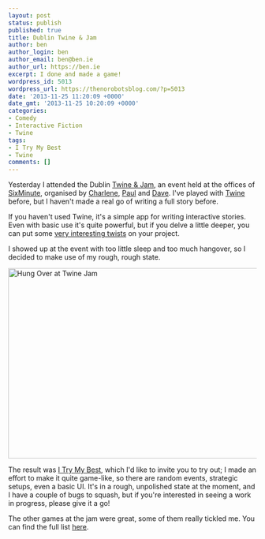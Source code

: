 ```yaml
---
layout: post
status: publish
published: true
title: Dublin Twine & Jam
author: ben
author_login: ben
author_email: ben@ben.ie
author_url: https://ben.ie
excerpt: I done and made a game!
wordpress_id: 5013
wordpress_url: https://thenorobotsblog.com/?p=5013
date: '2013-11-25 11:20:09 +0000'
date_gmt: '2013-11-25 10:20:09 +0000'
categories:
- Comedy
- Interactive Fiction
- Twine
tags:
- I Try My Best
- Twine
comments: []
---
```

<p>Yesterday I attended the Dublin <a href="https://www.dublintwinejam.com" target="_blank">Twine &amp; Jam</a>, an event held at the offices of <a href="https://www.sixminute.com/" target="_blank">SixMinute</a>, organised by <a href="https://alphachar.com/" target="_blank">Charlene</a>, <a href="https://www.dreamfeel.net/" target="_blank">Paul</a> and <a href="https://davetheallthing.com/" target="_blank">Dave</a>. I've played with <a href="https://twinery.org" target="_blank">Twine</a> before, but I haven't made a real go of writing a full story before.</p>
<p>If you haven't used Twine, it's a simple app for writing interactive stories. Even with basic use it's quite powerful, but if you delve a little deeper, you can put some <a href="https://scoutshonour.com/cowgirl/" target="_blank">very interesting twists</a> on your project.</p>
<p>I showed up at the event with too little sleep and too much hangover, so I decided to make use of my rough, rough state.</p>
<p><img class="alignnone size-large wp-image-5015 aligncenter" alt="Hung Over at Twine Jam" src="https://thenorobotsblog.com/wp-content/uploads/2013/11/Photo-on-24-11-2013-at-11.41-1024x682.jpg" width="580" height="386" /></p>
<p>The result was <a href="https://philome.la/bursaar/i-try-my-best" target="_blank">I Try My Best</a>, which I'd like to invite you to try out; I made an effort to make it quite game-like, so there are random events, strategic setups, even a basic UI. It's in a rough, unpolished state at the moment, and I have a couple of bugs to squash, but if you're interested in seeing a work in progress, please give it a go!</p>
<p>The other games at the jam were great, some of them really tickled me. You can find the full list <a href="https://www.dublintwinejam.com/the-games.html" target="_blank">here</a>.</p>
